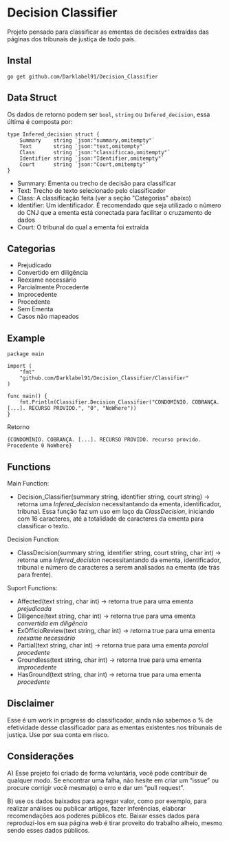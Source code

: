 # Decision Classifier
Projeto pensado para classificar as ementas de decisões extraídas das páginas dos tribunais de justiça de todo país.

## Instal
``` go get github.com/Darklabel91/Decision_Classifier ```

## Data Struct
Os dados de retorno podem ser ```bool```, ```string``` ou ```Infered_decision```, essa última é composta por:

``` 
type Infered_decision struct {
	Summary    string `json:"summary,omitempty"`
	Text       string `json:"text,omitempty"`
	Class      string `json:"classificcao,omitempty"`
	Identifier string `json:"Identifier,omitempty"`
	Court      string `json:"Court,omitempty"`
}
```

- Summary: Ementa ou trecho de decisão para classificar
- Text: Trecho de texto selecionado pelo classificador
- Class: A classificação feita (ver a seção "Categorias" abaixo)
- Identifier: Um identificador. É recomendado que seja utilizado o número do CNJ que a ementa está conectada para facilitar o cruzamento de dados
- Court: O tribunal do qual a ementa foi extraída

## Categorias
- Prejudicado
- Convertido em diligência
- Reexame necessário
- Parcialmente Procedente
- Improcedente
- Procedente
- Sem Ementa
- Casos não mapeados

## Example

``` 
package main

import (
	"fmt"
	"github.com/Darklabel91/Decision_Classifier/Classifier"
)

func main() {
	fmt.Println(Classifier.Decision_Classifier("CONDOMÍNIO. COBRANÇA. [...]. RECURSO PROVIDO.", "0", "NoWhere"))
}

 ```
Retorno
``` 
{CONDOMÍNIO. COBRANÇA. [...]. RECURSO PROVIDO. recurso provido. Procedente 0 NoWhere}
 ```

## Functions

Main Function:
- Decision_Classifier(summary string, identifier string, court string)  ->  retorna uma *Infered_decision* necessitantando da ementa, identificador, tribunal. Essa função faz um uso em laço da *ClassDecision*, iniciando com 16 caracteres, até a totalidade de caracteres da ementa para classificar o texto.

Decision Function:
- ClassDecision(summary string, identifier string, court string, char int)  ->  retorna uma *Infered_decision* necessitantando da ementa, identificador, tribunal e número de caracteres a serem analisados na ementa (de trás para frente).

Suport Functions:
- Affected(text string, char int)        ->  retorna true para uma ementa *prejudicada*
- Diligence(text string, char int)       ->  retorna true para uma ementa *convertida em diligência*
- ExOfficioReview(text string, char int) ->  retorna true para uma ementa *reexame necessário*
- Partial(text string, char int)         ->  retorna true para uma ementa *parcial procedente*
- Groundless(text string, char int)      ->  retorna true para uma ementa *improcedente*
- HasGround(text string, char int)       ->  retorna true para uma ementa *procedente* 

## Disclaimer
Esse é um work in progress do classificador, ainda não sabemos o % de efetividade desse classificador para as ementas existentes nos tribunais de justiça. Use por sua conta em risco.

## Considerações
A) Esse projeto foi criado de forma voluntária, você pode contribuir de qualquer modo. Se encontrar uma falha, não hesite em criar um “issue” ou  procure corrigir você mesma(o) o erro e dar um “pull request”.

B) use os dados baixados para agregar valor, como por exemplo, para realizar análises ou publicar artigos, fazer inferências, elaborar recomendações aos poderes públicos etc. Baixar esses dados para reproduzi-los em sua página web é tirar proveito do trabalho alheio, mesmo sendo esses dados públicos.
